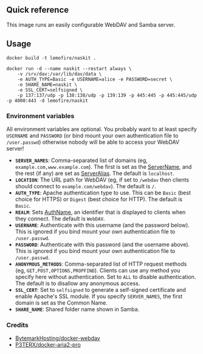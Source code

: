 ## Quick reference

This image runs an easily configurable WebDAV and Samba server.

## Usage

```
docker build -t lemofire/naskit .

docker run -d --name naskit --restart always \
    -v /srv/dav:/var/lib/dav/data \
    -e AUTH_TYPE=Basic -e USERNAME=alice -e PASSWORD=secret \
    -e SHARE_NAME=naskit \
    -e SSL_CERT=selfsigned \
    -p 137:137/udp -p 138:138/udp -p 139:139 -p 445:445 -p 445:445/udp -p 4000:443 -d lemofire/naskit

```

### Environment variables

All environment variables are optional. You probably want to at least specify `USERNAME` and `PASSWORD` (or bind mount your own authentication file to `/user.passwd`) otherwise nobody will be able to access your WebDAV server!

* **`SERVER_NAMES`**: Comma-separated list of domains (eg, `example.com,www.example.com`). The first is set as the [ServerName](https://httpd.apache.org/docs/current/mod/core.html#servername), and the rest (if any) are set as [ServerAlias](https://httpd.apache.org/docs/current/mod/core.html#serveralias). The default is `localhost`.
* **`LOCATION`**: The URL path for WebDAV (eg, if set to `/webdav` then clients should connect to `example.com/webdav`). The default is `/`.
* **`AUTH_TYPE`**: Apache authentication type to use. This can be `Basic` (best choice for HTTPS) or `Digest` (best choice for HTTP). The default is `Basic`.
* **`REALM`**: Sets [AuthName](https://httpd.apache.org/docs/current/mod/mod_authn_core.html#authname), an identifier that is displayed to clients when they connect. The default is `WebDAV`.
* **`USERNAME`**: Authenticate with this username (and the password below). This is ignored if you bind mount your own authentication file to `/user.passwd`.
* **`PASSWORD`**: Authenticate with this password (and the username above). This is ignored if you bind mount your own authentication file to `/user.passwd`.
* **`ANONYMOUS_METHODS`**: Comma-separated list of HTTP request methods (eg, `GET,POST,OPTIONS,PROPFIND`). Clients can use any method you specify here without authentication. Set to `ALL` to disable authentication. The default is to disallow any anonymous access.
* **`SSL_CERT`**: Set to `selfsigned` to generate a self-signed certificate and enable Apache's SSL module. If you specify `SERVER_NAMES`, the first domain is set as the Common Name.
* **`SHARE_NAME`**: Shared folder name shown in Samba.

### Credits

* [BytemarkHosting/docker-webdav](https://github.com/BytemarkHosting/docker-webdav)
* [P3TERX/docker-aria2-pro](https://github.com/P3TERX/docker-aria2-pro)
